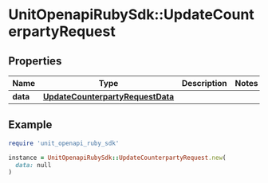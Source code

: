 # UnitOpenapiRubySdk::UpdateCounterpartyRequest

## Properties

| Name | Type | Description | Notes |
| ---- | ---- | ----------- | ----- |
| **data** | [**UpdateCounterpartyRequestData**](UpdateCounterpartyRequestData.md) |  |  |

## Example

```ruby
require 'unit_openapi_ruby_sdk'

instance = UnitOpenapiRubySdk::UpdateCounterpartyRequest.new(
  data: null
)
```

